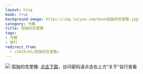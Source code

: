 ```yaml
---
layout: blog
book: true
background-image: https://img.locyoo.com/book孤独的克里雅.jpg
category: 书籍
title: 孤独的克里雅
tags:
- 书籍
- 旅行
redirect_from:
  - /2024/03/孤独的克里雅/
---
```

![](https://img.locyoo.com/book孤独的克里雅.jpg)
孤独的克里雅: <a name = "ref1" href="https://url18.ctfile.com/f/50983618-1323443506-de5061?p=3619">点击下载</a>，访问密码请点击右上方“关于”自行查看